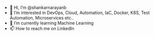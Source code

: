 - 👋 Hi, I’m @shankarnarayanb
- 👀 I’m interested in DevOps, Cloud, Automation, IaC, Docker, K8S, Test Automation, Microservices etc..
- 🌱 I’m currently learning Machine Learning
- 📫 How to reach me on LinkedIn

<!---
shankarnarayanb/shankarnarayanb is a ✨ special ✨ repository because its `README.md` (this file) appears on your GitHub profile.
You can click the Preview link to take a look at your changes.
--->
